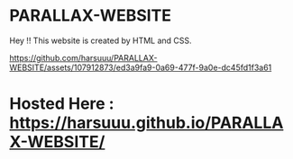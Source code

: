 # PARALLAX-WEBSITE
Hey !! This website is created by HTML and CSS.


https://github.com/harsuuu/PARALLAX-WEBSITE/assets/107912873/ed3a9fa9-0a69-477f-9a0e-dc45fd1f3a61

# Hosted Here : https://harsuuu.github.io/PARALLAX-WEBSITE/
